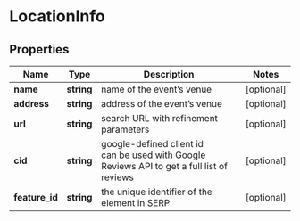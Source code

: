 # LocationInfo

## Properties

| Name | Type | Description | Notes |
|------------ | ------------- | ------------- | -------------|
**name** | **string** | name of the event’s venue |[optional]|
**address** | **string** | address of the event’s venue |[optional]|
**url** | **string** | search URL with refinement parameters |[optional]|
**cid** | **string** | google-defined client id<br>can be used with Google Reviews API to get a full list of reviews |[optional]|
**feature_id** | **string** | the unique identifier of the element in SERP |[optional]|